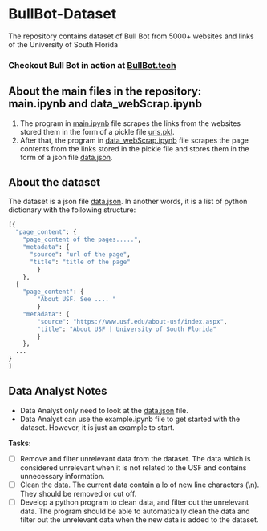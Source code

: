 # BullBot-Dataset
The repository contains dataset of Bull Bot from 5000+ websites and links of the University of South Florida

### Checkout Bull Bot in action at **[BullBot.tech](https://www.bullbot.tech)**

## About the main files in the repository: main.ipynb and data_webScrap.ipynb
1. The program in [main.ipynb](main.ipynb) file scrapes the links from the websites stored them in the form of a pickle file [urls.pkl](urls.pkl).
2. After that, the program in [data_webScrap.ipynb](data_webScrap.ipynb) file scrapes the page contents from the links stored in the pickle file and stores them in the form of a json file [data.json](dataset.json).

## About the dataset
The dataset is a json file [data.json](dataset.json). In another words, it is a list of python dictionary with the following structure:
```python
[{
  "page_content": {
    "page_content of the pages.....",
    "metadata": {
      "source": "url of the page",
      "title": "title of the page"
        }
    },
  {
    "page_content": {
        "About USF. See .... "
        }
    "metadata": {
        "source": "https://www.usf.edu/about-usf/index.aspx",
        "title": "About USF | University of South Florida"
        }
    },  
  ...
}
]
```

## Data Analyst Notes
- Data Analyst only need to look at the [data.json](data.json) file.
- Data Analyst can use the example.ipynb file to get started with the dataset. However, it is just an example to start. 

**Tasks:**
- [ ] Remove and filter unrelevant data from the dataset. The data which is considered unrelevant when it is not related to the USF and contains unnecessary information.
- [ ] Clean the data. The current data contain a lo of new line characters (\n). They should be removed or cut off.
- [ ] Develop a python program to clean data, and filter out the unrelevant data. The program should be able to automatically clean the data and filter out the unrelevant data when the new data is added to the dataset. 
